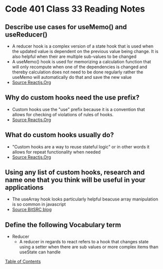 # Code 401 Class 33 Reading Notes

## Describe use cases for useMemo() and useReducer()
  *  A reducer hook is a complex version of a state hook that is used when the updated value is dependent on the previous value being change. It is also helpful when their are multiple sub-values to be changed
  * A useMemo() hook is used for memorizing a calculation function that will only recompute when one of the dependencies is changed and thereby calculation does not need to be done regularly rather the useMemo will automatically do that and save the new value
  * [Source Reactjs.Org](https://reactjs.org/docs/hooks-reference.html)

## Why do custom hooks need the use prefix?
* Custom hooks use the "use" prefix because it is a convention that allows for checking of violations of rules of hooks.
* [Source Reactjs.Org](https://reactjs.org/docs/hooks-reference.html#usereducer)

## What do custom hooks usually do?
* "Custom hooks are a way to reuse stateful logic" or in other words it allows for repeat functionality when needed
* [Source Reactjs.Org](https://reactjs.org/docs/hooks-reference.html#usereducer)

## Using any list of custom hooks, research and name one that you think will be useful in your applications
* The useArray hook looks particularly helpful beacuse array manipulation is so common in javascript
* [Source BitSRC blog](https://blog.bitsrc.io/10-react-custom-hooks-you-should-have-in-your-toolbox-aa27d3f5564d)

## Define the following Vocabulary term
* Reducer
  * A reducer in regards to react refers to a hook that changes state using a setter when there are sub values or more complex items than useState can handle


[Table of Contents](README.md)